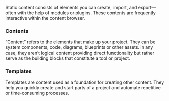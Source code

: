 Static content consists of elements you can create, import, and export—often with the help of modules or plugins. These contents are frequently interactive within the content browser.

### Contents
“Content” refers to the elements that make up your project. They can be system components, code, diagrams, blueprints or other assets. In any case, they aren’t logical content providing direct functionality but rather serve as the building blocks that constitute a tool or project.

### Templates
Templates are content used as a foundation for creating other content. They help you quickly create and start parts of a project and automate repetitive or time-consuming processes.